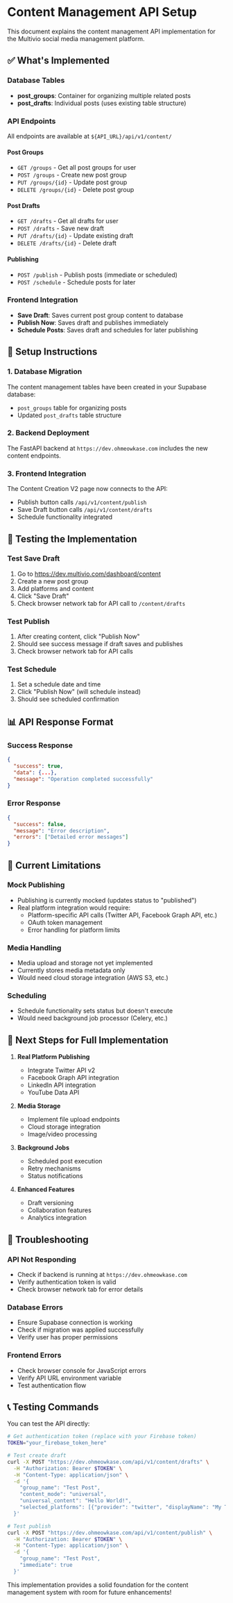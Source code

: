 # Content Management API Setup

This document explains the content management API implementation for the Multivio social media management platform.

## ✅ What's Implemented

### Database Tables
- **post_groups**: Container for organizing multiple related posts
- **post_drafts**: Individual posts (uses existing table structure)

### API Endpoints
All endpoints are available at `${API_URL}/api/v1/content/`

#### Post Groups
- `GET /groups` - Get all post groups for user
- `POST /groups` - Create new post group
- `PUT /groups/{id}` - Update post group
- `DELETE /groups/{id}` - Delete post group

#### Post Drafts
- `GET /drafts` - Get all drafts for user
- `POST /drafts` - Save new draft
- `PUT /drafts/{id}` - Update existing draft
- `DELETE /drafts/{id}` - Delete draft

#### Publishing
- `POST /publish` - Publish posts (immediate or scheduled)
- `POST /schedule` - Schedule posts for later

### Frontend Integration
- **Save Draft**: Saves current post group content to database
- **Publish Now**: Saves draft and publishes immediately
- **Schedule Posts**: Saves draft and schedules for later publishing

## 🚀 Setup Instructions

### 1. Database Migration
The content management tables have been created in your Supabase database:
- `post_groups` table for organizing posts
- Updated `post_drafts` table structure

### 2. Backend Deployment
The FastAPI backend at `https://dev.ohmeowkase.com` includes the new content endpoints.

### 3. Frontend Integration
The Content Creation V2 page now connects to the API:
- Publish button calls `/api/v1/content/publish`
- Save Draft button calls `/api/v1/content/drafts`
- Schedule functionality integrated

## 🧪 Testing the Implementation

### Test Save Draft
1. Go to https://dev.multivio.com/dashboard/content
2. Create a new post group
3. Add platforms and content
4. Click "Save Draft"
5. Check browser network tab for API call to `/content/drafts`

### Test Publish
1. After creating content, click "Publish Now"
2. Should see success message if draft saves and publishes
3. Check browser network tab for API calls

### Test Schedule
1. Set a schedule date and time
2. Click "Publish Now" (will schedule instead)
3. Should see scheduled confirmation

## 📊 API Response Format

### Success Response
```json
{
  "success": true,
  "data": {...},
  "message": "Operation completed successfully"
}
```

### Error Response
```json
{
  "success": false,
  "message": "Error description",
  "errors": ["Detailed error messages"]
}
```

## 🔧 Current Limitations

### Mock Publishing
- Publishing is currently mocked (updates status to "published")
- Real platform integration would require:
  - Platform-specific API calls (Twitter API, Facebook Graph API, etc.)
  - OAuth token management
  - Error handling for platform limits

### Media Handling
- Media upload and storage not yet implemented
- Currently stores media metadata only
- Would need cloud storage integration (AWS S3, etc.)

### Scheduling
- Schedule functionality sets status but doesn't execute
- Would need background job processor (Celery, etc.)

## 🎯 Next Steps for Full Implementation

1. **Real Platform Publishing**
   - Integrate Twitter API v2
   - Facebook Graph API integration
   - LinkedIn API integration
   - YouTube Data API

2. **Media Storage**
   - Implement file upload endpoints
   - Cloud storage integration
   - Image/video processing

3. **Background Jobs**
   - Scheduled post execution
   - Retry mechanisms
   - Status notifications

4. **Enhanced Features**
   - Draft versioning
   - Collaboration features
   - Analytics integration

## 🐛 Troubleshooting

### API Not Responding
- Check if backend is running at `https://dev.ohmeowkase.com`
- Verify authentication token is valid
- Check browser network tab for error details

### Database Errors
- Ensure Supabase connection is working
- Check if migration was applied successfully
- Verify user has proper permissions

### Frontend Errors
- Check browser console for JavaScript errors
- Verify API URL environment variable
- Test authentication flow

## 📞 Testing Commands

You can test the API directly:

```bash
# Get authentication token (replace with your Firebase token)
TOKEN="your_firebase_token_here"

# Test create draft
curl -X POST "https://dev.ohmeowkase.com/api/v1/content/drafts" \
  -H "Authorization: Bearer $TOKEN" \
  -H "Content-Type: application/json" \
  -d '{
    "group_name": "Test Post",
    "content_mode": "universal",
    "universal_content": "Hello World!",
    "selected_platforms": [{"provider": "twitter", "displayName": "My Twitter"}]
  }'

# Test publish
curl -X POST "https://dev.ohmeowkase.com/api/v1/content/publish" \
  -H "Authorization: Bearer $TOKEN" \
  -H "Content-Type: application/json" \
  -d '{
    "group_name": "Test Post",
    "immediate": true
  }'
```

This implementation provides a solid foundation for the content management system with room for future enhancements!